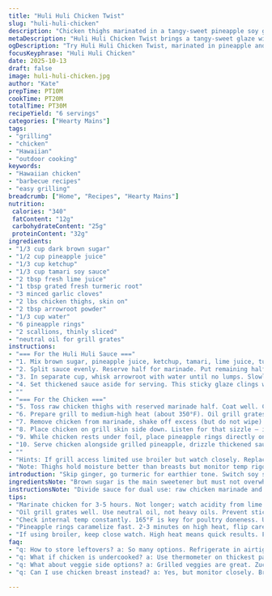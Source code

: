 ```yaml
---
title: "Huli Huli Chicken Twist"
slug: "huli-huli-chicken"
description: "Chicken thighs marinated in a tangy-sweet pineapple soy glaze, grilled over medium-high heat. Sauce thickened with arrowroot for a glossy coating. Pineapple slices charred on grill for smoky caramel notes. Balanced with tamari instead of soy and lime juice replacing sherry for brightness. Marinade infused with fresh turmeric replacing ginger, adding earthiness. Marinate 3-5 hours for deep flavor; grill until juices run clear and internal temp hits 165°F. Serve with scallions thinly sliced, sauce spooned over, pineapple rings smoky and tender. Focus on caramelization and thick sauce adhesion. Results juicy, layered, with both sweet and umami punch."
metaDescription: "Huli Huli Chicken Twist brings a tangy-sweet glaze with grilled chicken thighs, pineapple, and fresh turmeric for an earthy note"
ogDescription: "Try Huli Huli Chicken Twist, marinated in pineapple and turmeric. Grilled, juicy, and satisfying, with smoky pineapple rings on the side"
focusKeyphrase: "Huli Huli Chicken"
date: 2025-10-13
draft: false
image: huli-huli-chicken.jpg
author: "Kate"
prepTime: PT10M
cookTime: PT20M
totalTime: PT30M
recipeYield: "6 servings"
categories: ["Hearty Mains"]
tags:
- "grilling"
- "chicken"
- "Hawaiian"
- "outdoor cooking"
keywords:
- "Hawaiian chicken"
- "barbecue recipes"
- "easy grilling"
breadcrumb: ["Home", "Recipes", "Hearty Mains"]
nutrition: 
 calories: "340"
 fatContent: "12g"
 carbohydrateContent: "25g"
 proteinContent: "32g"
ingredients:
- "1/3 cup dark brown sugar"
- "1/2 cup pineapple juice"
- "1/3 cup ketchup"
- "1/3 cup tamari soy sauce"
- "2 tbsp fresh lime juice"
- "1 tbsp grated fresh turmeric root"
- "3 minced garlic cloves"
- "2 lbs chicken thighs, skin on"
- "2 tbsp arrowroot powder"
- "1/3 cup water"
- "6 pineapple rings"
- "2 scallions, thinly sliced"
- "neutral oil for grill grates"
instructions:
- "=== For the Huli Huli Sauce ==="
- "1. Mix brown sugar, pineapple juice, ketchup, tamari, lime juice, turmeric, and garlic in bowl until sugar mostly dissolved. Fresh turmeric adds earthy warmth rather than sharp zing from ginger."
- "2. Split sauce evenly. Reserve half for marinade. Put remaining half into small pan, bring to very gentle simmer over low heat."
- "3. In separate cup, whisk arrowroot with water until no lumps. Slowly pour into simmering sauce, whisking constantly. Watch carefully. The sauce thickens quickly, glossy sheen appears. Remove from heat promptly to avoid clumping or loss of sheen."
- "4. Set thickened sauce aside for serving. This sticky glaze clings well, perfect for spooning or dipping."
- ""
- "=== For the Chicken ==="
- "5. Toss raw chicken thighs with reserved marinade half. Coat well. Cover bowl tightly, refrigerate minimum 3 hours, ideally up to 5 for deeper flavor. Acid from lime tenderizes, but too long makes meat mushy."
- "6. Prepare grill to medium-high heat (about 350°F). Oil grill grates generously—prevents sticking, particularly with sugary marinade."
- "7. Remove chicken from marinade, shake off excess (but do not wipe). Discard leftover marinade - raw chicken juices present contamination risk."
- "8. Place chicken on grill skin side down. Listen for that sizzle — it signals good sear development. Cook about 7-8 minutes per side. Look for well-carved grill marks. Flesh should feel firm but springy when pressed. Use instant-read thermometer to confirm 165°F internal temp for safety."
- "9. While chicken rests under foil, place pineapple rings directly onto grates. Watch carefully — sugar in pineapple caramelizes fast. Should take 2-3 minutes total to get good brown spots and slight char without burning."
- "10. Serve chicken alongside grilled pineapple, drizzle thickened sauce over meat last minute or serve on side for dipping. Sprinkle with thin scallion rings for fresh onion bite."
- ""
- "Hints: If grill access limited use broiler but watch closely. Replace pineapple juice with mango nectar in sauce for tropical twist. Arrowroot can be slippery—don't add all at once. Patience pays off; rushing leads to clumps. Avoid over-marinating; lime overcooks protein inside."
- "Note: Thighs hold moisture better than breasts but monitor temp rigorously. Oils on grate prevent sticking, make life easier when flipping. Pineapple's natural sugars burn quickly - constant watching crucial."
introduction: "Skip ginger, go turmeric for earthier tone. Switch soy sauce to tamari for gluten-free and richer umami edge. Cut sherry, add lime juice for fresh acidity. Brown sugar quantity reduced slightly to keep sauce balanced. Arrowroot replaces cornstarch - cleaner flavor, better gloss. Marinate 3-5 hours; enough to infuse without dissolving texture. Grill medium-high but watch carefully for charring without flare-ups. Chicken thighs better than breasts here — stay juicy under intense heat. Pineapple rings get the direct hit for caramelized sweet-sour burst. Sauce simmered low, thickened last to keep bright flavors intact. Use thin scallions on top for fresh crunch and mild sharpness. Avoid wasting leftover marinade by discarding post-marinade — safety first."
ingredientsNote: "Brown sugar is the main sweetener but must not overwhelm acidity in pineapple juice and lime. Arrowroot works better than cornstarch for a clearer, shinier finish; cornstarch tends to dull sauce gloss and can gum up heavier if overcooked. Tamari soy lends deeper color and less salt punch than regular soy sauce — sub carefully if sensitive to salt. Turmeric root grated fresh adds less bite and more earthy complexity compared to ginger—use sparingly to avoid bitterness. Pineapple fresh or canned juice concentrated both work; fresh ensures brighter acidity and fresher aroma. Garlic must be freshly minced for pungency; powder will mute flavor. Chicken thighs with skin deliver richer flavor and crisp when grilled. Neutral oil on grates crucial to prevent sticking; avoid heavy oils that smoke easily."
instructionsNote: "Divide sauce for dual use: raw chicken marinade and cooked finishing glaze. Marinate long enough for flavor infusion but not so long acid breaks down protein fibers turning chicken mushy—usually 3-5 hours ideal. Always discard leftover raw marinade to prevent foodborne illness risk. Grill hot enough for good sear; listen for sizzle. Skin should crisp and grill marks deepen flavor visually and texturally. Internal temp gauge required for safety — 165°F is golden rule for poultry doneness. Pineapple caramelizes with sugar at grill contact; watch timing strictly to avoid burnt bitterness. Finish plated chicken with thickened sauce spooned over or alongside for adjustable sauciness. Scallions add sharp fresh layer that cuts through richness. Use arrowroot slurry carefully to avoid lumps; whisk smoothly and add gradually to simmering sauce."
tips:
- "Marinate chicken for 3-5 hours. Not longer; watch acidity from lime. Too much breaks down protein. Ends up mushy. That’s no good."
- "Oil grill grates well. Use neutral oil, not heavy oils. Prevent sticking. Sugar in marinade can cause real problems. Remember that."
- "Check internal temp constantly. 165°F is key for poultry doneness. Use a good instant-read thermometer. Skin crisps well with heat."
- "Pineapple rings caramelize fast. 2-3 minutes on high heat, flip carefully to avoid burning. Watch sugar; it burns easily. Timing is crucial."
- "If using broiler, keep close watch. High heat means quick results. Flip once for even browning. Slight char enhances flavor."
faq:
- "q: How to store leftovers? a: So many options. Refrigerate in airtight container. Up to 3 days. Freeze after cooling too. Reheat gently."
- "q: What if chicken is undercooked? a: Use thermometer on thickest part. If low, back on grill. Check for firm texture. Juices should run clear."
- "q: What about veggie side options? a: Grilled veggies are great. Zucchini, bell peppers. Toss with oil and seasoning. Same grill time works."
- "q: Can I use chicken breast instead? a: Yes, but monitor closely. Breasts dry out faster. Use brining for better moisture retention."

---
```

